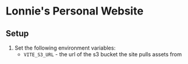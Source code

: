 # Lonnie's Personal Website

## Setup
1. Set the following environment variables:
	- `VITE_S3_URL` - the url of the s3 bucket the site pulls assets from
